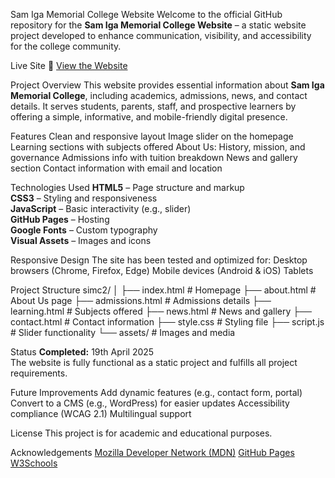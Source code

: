 Sam Iga Memorial College Website
Welcome to the official GitHub repository for the **Sam Iga Memorial College Website** – a static website project developed to enhance communication, visibility, and accessibility for the college community.

Live Site
🔗 [View the Website](https://atibu707.github.io/simc2/index.html)


Project Overview
This website provides essential information about **Sam Iga Memorial College**, including academics, admissions, news, and contact details. It serves students, parents, staff, and prospective learners by offering a simple, informative, and mobile-friendly digital presence.

Features
Clean and responsive layout
Image slider on the homepage
Learning sections with subjects offered
About Us: History, mission, and governance
Admissions info with tuition breakdown
News and gallery section
Contact information with email and location


Technologies Used
**HTML5** – Page structure and markup  
**CSS3** – Styling and responsiveness  
**JavaScript** – Basic interactivity (e.g., slider)  
**GitHub Pages** – Hosting  
**Google Fonts** – Custom typography  
**Visual Assets** – Images and icons

Responsive Design
The site has been tested and optimized for:
Desktop browsers (Chrome, Firefox, Edge)
Mobile devices (Android & iOS)
Tablets

Project Structure
simc2/
│
├── index.html          # Homepage
├── about.html          # About Us page
├── admissions.html     # Admissions details
├── learning.html       # Subjects offered
├── news.html           # News and gallery
├── contact.html        # Contact information
├── style.css           # Styling file
├── script.js           # Slider functionality
└── assets/             # Images and media

Status
**Completed:** 19th April 2025  
The website is fully functional as a static project and fulfills all project requirements.

Future Improvements
Add dynamic features (e.g., contact form, portal)
Convert to a CMS (e.g., WordPress) for easier updates
Accessibility compliance (WCAG 2.1)
Multilingual support

License
This project is for academic and educational purposes.

Acknowledgements
[Mozilla Developer Network (MDN)](https://developer.mozilla.org)
[GitHub Pages](https://pages.github.com/)
[W3Schools](https://www.w3schools.com/)
